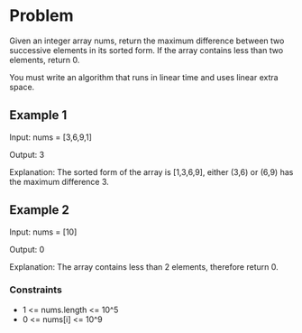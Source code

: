 # Problem

Given an integer array nums, return the maximum difference between two successive elements in its sorted form. If the array contains less than two elements, return 0.

You must write an algorithm that runs in linear time and uses linear extra space.

## Example 1

Input: nums = [3,6,9,1]

Output: 3

Explanation: The sorted form of the array is [1,3,6,9], either (3,6) or (6,9) has the maximum difference 3.

## Example 2

Input: nums = [10]

Output: 0

Explanation: The array contains less than 2 elements, therefore return 0.

### Constraints

- 1 <= nums.length <= 10^5
- 0 <= nums[i] <= 10^9
